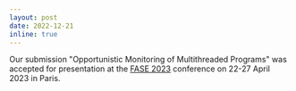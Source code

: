 ```yaml
---
layout: post
date: 2022-12-21 
inline: true
---
```


Our submission "Opportunistic Monitoring of Multithreaded Programs" was accepted for presentation at the [FASE 2023](https://www.etaps.org/2023/conferences/) conference on 22-27 April 2023 in Paris.
